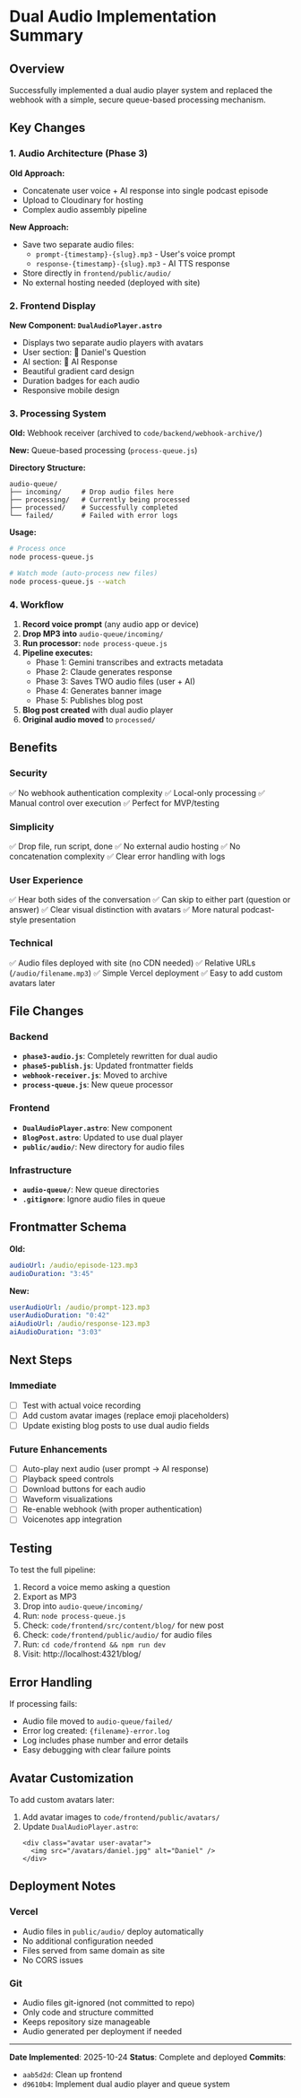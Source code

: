 # Dual Audio Implementation Summary

## Overview

Successfully implemented a dual audio player system and replaced the webhook with a simple, secure queue-based processing mechanism.

## Key Changes

### 1. Audio Architecture (Phase 3)

**Old Approach:**
- Concatenate user voice + AI response into single podcast episode
- Upload to Cloudinary for hosting
- Complex audio assembly pipeline

**New Approach:**
- Save two separate audio files:
  - `prompt-{timestamp}-{slug}.mp3` - User's voice prompt
  - `response-{timestamp}-{slug}.mp3` - AI TTS response
- Store directly in `frontend/public/audio/`
- No external hosting needed (deployed with site)

### 2. Frontend Display

**New Component: `DualAudioPlayer.astro`**
- Displays two separate audio players with avatars
- User section: 👤 Daniel's Question
- AI section: 🤖 AI Response
- Beautiful gradient card design
- Duration badges for each audio
- Responsive mobile design

### 3. Processing System

**Old:** Webhook receiver (archived to `code/backend/webhook-archive/`)

**New:** Queue-based processing (`process-queue.js`)

**Directory Structure:**
```
audio-queue/
├── incoming/     # Drop audio files here
├── processing/   # Currently being processed
├── processed/    # Successfully completed
└── failed/       # Failed with error logs
```

**Usage:**
```bash
# Process once
node process-queue.js

# Watch mode (auto-process new files)
node process-queue.js --watch
```

### 4. Workflow

1. **Record voice prompt** (any audio app or device)
2. **Drop MP3 into** `audio-queue/incoming/`
3. **Run processor:** `node process-queue.js`
4. **Pipeline executes:**
   - Phase 1: Gemini transcribes and extracts metadata
   - Phase 2: Claude generates response
   - Phase 3: Saves TWO audio files (user + AI)
   - Phase 4: Generates banner image
   - Phase 5: Publishes blog post
5. **Blog post created** with dual audio player
6. **Original audio moved** to `processed/`

## Benefits

### Security
✅ No webhook authentication complexity
✅ Local-only processing
✅ Manual control over execution
✅ Perfect for MVP/testing

### Simplicity
✅ Drop file, run script, done
✅ No external audio hosting
✅ No concatenation complexity
✅ Clear error handling with logs

### User Experience
✅ Hear both sides of the conversation
✅ Can skip to either part (question or answer)
✅ Clear visual distinction with avatars
✅ More natural podcast-style presentation

### Technical
✅ Audio files deployed with site (no CDN needed)
✅ Relative URLs (`/audio/filename.mp3`)
✅ Simple Vercel deployment
✅ Easy to add custom avatars later

## File Changes

### Backend
- **`phase3-audio.js`**: Completely rewritten for dual audio
- **`phase5-publish.js`**: Updated frontmatter fields
- **`webhook-receiver.js`**: Moved to archive
- **`process-queue.js`**: New queue processor

### Frontend
- **`DualAudioPlayer.astro`**: New component
- **`BlogPost.astro`**: Updated to use dual player
- **`public/audio/`**: New directory for audio files

### Infrastructure
- **`audio-queue/`**: New queue directories
- **`.gitignore`**: Ignore audio files in queue

## Frontmatter Schema

**Old:**
```yaml
audioUrl: /audio/episode-123.mp3
audioDuration: "3:45"
```

**New:**
```yaml
userAudioUrl: /audio/prompt-123.mp3
userAudioDuration: "0:42"
aiAudioUrl: /audio/response-123.mp3
aiAudioDuration: "3:03"
```

## Next Steps

### Immediate
- [ ] Test with actual voice recording
- [ ] Add custom avatar images (replace emoji placeholders)
- [ ] Update existing blog posts to use dual audio fields

### Future Enhancements
- [ ] Auto-play next audio (user prompt → AI response)
- [ ] Playback speed controls
- [ ] Download buttons for each audio
- [ ] Waveform visualizations
- [ ] Re-enable webhook (with proper authentication)
- [ ] Voicenotes app integration

## Testing

To test the full pipeline:

1. Record a voice memo asking a question
2. Export as MP3
3. Drop into `audio-queue/incoming/`
4. Run: `node process-queue.js`
5. Check: `code/frontend/src/content/blog/` for new post
6. Check: `code/frontend/public/audio/` for audio files
7. Run: `cd code/frontend && npm run dev`
8. Visit: http://localhost:4321/blog/

## Error Handling

If processing fails:
- Audio file moved to `audio-queue/failed/`
- Error log created: `{filename}-error.log`
- Log includes phase number and error details
- Easy debugging with clear failure points

## Avatar Customization

To add custom avatars later:

1. Add avatar images to `code/frontend/public/avatars/`
2. Update `DualAudioPlayer.astro`:
   ```astro
   <div class="avatar user-avatar">
     <img src="/avatars/daniel.jpg" alt="Daniel" />
   </div>
   ```

## Deployment Notes

### Vercel
- Audio files in `public/audio/` deploy automatically
- No additional configuration needed
- Files served from same domain as site
- No CORS issues

### Git
- Audio files git-ignored (not committed to repo)
- Only code and structure committed
- Keeps repository size manageable
- Audio generated per deployment if needed

---

**Date Implemented**: 2025-10-24
**Status**: Complete and deployed
**Commits**:
- `aab5d2d`: Clean up frontend
- `d9610b4`: Implement dual audio player and queue system
